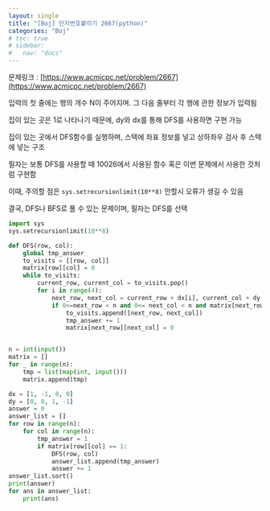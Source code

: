 ```yaml
---
layout: single
title: "[Boj] 단지번호붙이기 2667(python)"
categories: "Boj"
# toc: true
# sidebar:
#   nav: "docs"
---
```


문제링크 : [https://www.acmicpc.net/problem/2667](https://www.acmicpc.net/problem/2667)

입력의 첫 줄에는 행의 개수 N이 주어지며. 그 다음 줄부터 각 행에 관한 정보가 입력됨

집이 있는 곳은 1로 나타나기 때문에, dy와 dx를 통해 DFS를 사용하면 구현 가능

집이 있는 곳에서 DFS함수를 실행하며, 스택에 좌표 정보를 넣고 상하좌우 검사 후 스택에 넣는 구조

필자는 보통 DFS를 사용할 때 10026에서 사용된 함수 혹은 이번 문제에서 사용한 것처럼 구현함

이때, 주의할 점은 `sys.setrecursionlimit(10**8)` 안할시 오류가 생길 수 있음

결국, DFS나 BFS로 풀 수 있는 문제이며, 필자는 DFS를 선택

```python
import sys
sys.setrecursionlimit(10**8)

def DFS(row, col):
    global tmp_answer
    to_visits = [[row, col]]
    matrix[row][col] = 0
    while to_visits:
        current_row, current_col = to_visits.pop()
        for i in range(4):
            next_row, next_col = current_row + dx[i], current_col + dy[i]
            if 0<=next_row < n and 0<= next_col < n and matrix[next_row][next_col] == 1:
                to_visits.append([next_row, next_col])
                tmp_answer += 1
                matrix[next_row][next_col] = 0


n = int(input())
matrix = []
for _ in range(n):
    tmp = list(map(int, input()))
    matrix.append(tmp)

dx = [1, -1, 0, 0]
dy = [0, 0, 1, -1]
answer = 0
answer_list = []
for row in range(n):
    for col in range(n):
        tmp_answer = 1
        if matrix[row][col] == 1:
            DFS(row, col)
            answer_list.append(tmp_answer)
            answer += 1
answer_list.sort()
print(answer)
for ans in answer_list:
    print(ans)
```

